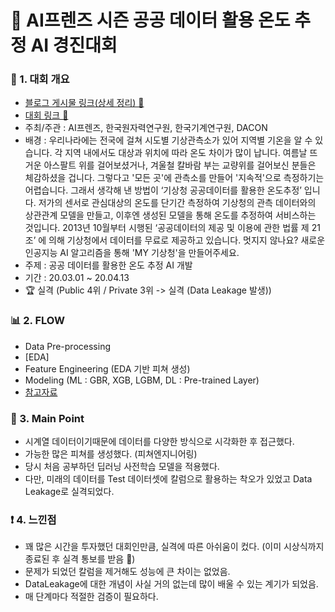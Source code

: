 # 📌 AI프렌즈 시즌 공공 데이터 활용 온도 추정 AI 경진대회

### 📄 1. 대회 개요
  - [블로그 게시물 링크(상세 정리) 🔗]()
  - [대회 링크 🔗](https://dacon.io/competitions/official/235584/overview/description) 
  - 주최/주관 :  AI프렌즈, 한국원자력연구원, 한국기계연구원, DACON
  - 배경 : 우리나라에는 전국에 걸쳐 시도별 기상관측소가 있어 지역별 기온을 알 수 있습니다. 각 지역 내에서도 대상과 위치에 따라 온도 차이가 많이 납니다. 여름날 뜨거운 아스팔트 위를 걸어보셨거나, 겨울철 칼바람 부는 교량위를 걸어보신 분들은 체감하셨을 겁니다. 그렇다고 '모든 곳'에 관측소를 만들어 '지속적'으로 측정하기는 어렵습니다.
그래서 생각해 낸 방법이 ‘기상청 공공데이터를 활용한 온도추정’ 입니다. 저가의 센서로 관심대상의 온도를 단기간 측정하여 기상청의 관측 데이터와의 상관관계 모델을 만들고, 이후엔 생성된 모델을 통해 온도를 추정하여 서비스하는 것입니다. 2013년 10월부터 시행된 ‘공공데이터의 제공 및 이용에 관한 법률 제 21조’ 에 의해 기상청에서 데이터를 무료로 제공하고 있습니다. 멋지지 않나요? 새로운 인공지능 AI 알고리즘을 통해 'MY 기상청'을 만들어주세요.
  - 주제 : 공공 데이터를 활용한 온도 추정 AI 개발
  - 기간 : 20.03.01 ~ 20.04.13
  - :trophy: 실격 (Public 4위 / Private 3위 -> 실격 (Data Leakage 발생))

### 📊  2. FLOW 
  - Data Pre-processing
  - [EDA]
  - Feature Engineering (EDA 기반 피쳐 생성)
  - Modeling (ML : GBR, XGB, LGBM, DL : Pre-trained Layer)
  - [참고자료]()

### 🎯 3. Main Point
- 시계열 데이터이기때문에 데이터를 다양한 방식으로 시각화한 후 접근했다.
- 가능한 많은 피쳐를 생성했다. (피쳐엔지니어링) 
- 당시 처음 공부하던 딥러닝 사전학습 모델을 적용했다.
- 다만, 미래의 데이터를 Test 데이터셋에 칼럼으로 활용하는 착오가 있었고 Data Leakage로 실격되었다.

### ❗ 4. 느낀점
- 꽤 많은 시간을 투자했던 대회인만큼, 실격에 따른 아쉬움이 컸다. (이미 시상식까지 종료된 후 실격 통보를 받음 🥲)
- 문제가 되었던 칼럼을 제거해도 성능에 큰 차이는 없었음. 
- DataLeakage에 대한 개념이 사실 거의 없는데 많이 배울 수 있는 계기가 되었음.
- 매 단계마다 적절한 검증이 필요하다. 
